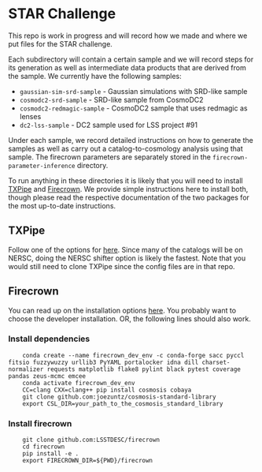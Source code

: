 STAR Challenge
=====================

This repo is work in progress and will record how we made and where we put files for the STAR challenge.

Each subdirectory will contain a certain sample and we will record steps for its generation as well as intermediate data products that are derived from the sample. We currently have the following samples:

- `gaussian-sim-srd-sample` - Gaussian simulations with SRD-like sample
- `cosmodc2-srd-sample` - SRD-like sample from CosmoDC2
- `cosmodc2-redmagic-sample` - CosmoDC2 sample that uses redmagic as lenses
- `dc2-lss-sample` - DC2 sample used for LSS project #91

Under each sample, we record detailed instructions on how to generate the samples as well as carry out a catalog-to-cosmology analysis using that sample. The firecrown parameters are separately stored in the `firecrown-parameter-inference` directory.

To run anything in these directories it is likely that you will need to install [TXPipe](https://github.com/LSSTDESC/TXPipe) and [Firecrown](https://github.com/LSSTDESC/firecrown). We provide simple instructions here to install both, though please read the respective documentation of the two packages for the most up-to-date instructions.


## TXPipe

Follow one of the options for [here](https://txpipe.readthedocs.io/en/latest/installation.html). Since many of the catalogs will be on NERSC, doing the NERSC shifter option is likely the fastest. Note that you would still need to clone TXPipe since the config files are in that repo. 

## Firecrown

You can read up on the installation options [here](https://firecrown.readthedocs.io/en/latest/install_quick.html). You probably want to choose the developer installation. OR, the following lines should also work.

### Install dependencies
        conda create --name firecrown_dev_env -c conda-forge sacc pyccl fitsio fuzzywuzzy urllib3 PyYAML portalocker idna dill charset-normalizer requests matplotlib flake8 pylint black pytest coverage pandas zeus-mcmc emcee
        conda activate firecrown_dev_env
        CC=clang CXX=clang++ pip install cosmosis cobaya
        git clone github.com:joezuntz/cosmosis-standard-library
        export CSL_DIR=your_path_to_the_cosmosis_standard_library

### Install firecrown
        git clone github.com:LSSTDESC/firecrown
        cd firecrown
        pip install -e . 
        export FIRECROWN_DIR=${PWD}/firecrown
